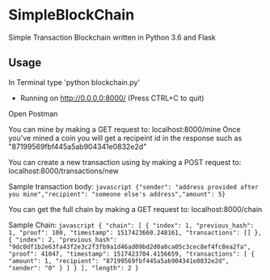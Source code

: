 # SimpleBlockChain
Simple Transaction Blockchain written in Python 3.6 and Flask

## Usage
In Terminal type 'python blockchain.py'
* Running on http://0.0.0.0:8000/ (Press CTRL+C to quit)

Open Postman

You can mine by making a GET request to: localhost:8000/mine
Once you've mined a coin you will get a recipeint id in the response such as "87199569fbf445a5ab904341e0832e2d"

You can create a new transaction using by making a POST request to: localhost:8000/transactions/new

  Sample transaction body:
    ``` javascript
    {"sender": "address provided after you mine","recipient": "someone else's address","amount": 5}
    ```
 
 You can get the full chain by making a GET request to: localhost:8000/chain
 
   Sample Chain:
     ```javascript
     {
         "chain": [
             {
                 "index": 1,
                 "previous_hash": 1,
                 "proof": 100,
                 "timestamp": 1517423660.248161,
                 "transactions": []
             },
             {
                 "index": 2,
                 "previous_hash": "9dc0df1b2e63fa43f2e3c2f3fb9a1d46ad09bd2d0a0ca05c3cec8ef4fc8ea2fa",
                 "proof": 41047,
                 "timestamp": 1517423704.4156659,
                 "transactions": [
                     {
                         "amount": 1,
                         "recipient": "87199569fbf445a5ab904341e0832e2d",
                         "sender": "0"
                     }
                 ]
             }
        ],
        "length": 2
    }
    ```
